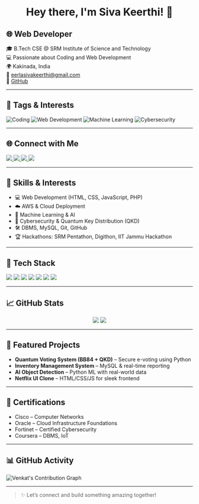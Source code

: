 <h1 align="center">Hey there, I'm Siva Keerthi! 👋</h1> 

## 🌐 Web Developer

🎓 B.Tech CSE @ SRM Institute of Science and Technology  
💻 Passionate about Coding and Web Development  
🌍 Kakinada, India  
📧 [eerlasivakeerthi@gmail.com](mailto:eerlasivakeerthi@gmail.com)  
🔗   [GitHub](https://github.com/Sivakeerthi-1211)

---

## 🔖 Tags & Interests

![Coding](https://img.shields.io/badge/-Coding-6e40c9?style=for-the-badge&logo=codeforces&logoColor=white)
![Web Development](https://img.shields.io/badge/-Web%20Development-03a9f4?style=for-the-badge&logo=vercel&logoColor=white)
![Machine Learning](https://img.shields.io/badge/-Machine%20Learning-00c853?style=for-the-badge&logo=tensorflow&logoColor=white)
![Cybersecurity](https://img.shields.io/badge/-Cybersecurity-212121?style=for-the-badge&logo=kaspersky&logoColor=white)

---

## 🌐 Connect with Me

<a href="https://guvvala-portfolio.netlify.app/">
  <img src="https://img.shields.io/badge/Portfolio-Venkat-red?style=for-the-badge&logo=googlechrome&logoColor=white" />
</a>
<a href="https://www.linkedin.com/in/guvvalavenkat-8180372a0">
  <img src="https://img.shields.io/badge/LinkedIn-Venkat-blue?style=for-the-badge&logo=linkedin&logoColor=white" />
</a>
<a href="https://www.instagram.com/lucky_venky._/">
  <img src="https://img.shields.io/badge/Instagram-lucky__venky._-e4405f?style=for-the-badge&logo=instagram&logoColor=white" />
</a>
<a href="https://www.hackerrank.com/venkat830">
  <img src="https://img.shields.io/badge/HackerRank-venkat830-2ec866?style=for-the-badge&logo=hackerrank&logoColor=white" />
</a>

---

## 🧠 Skills & Interests

- 💻 Web Development (HTML, CSS, JavaScript, PHP)
- ☁️ AWS & Cloud Deployment
- 🤖 Machine Learning & AI
- 🔐 Cybersecurity & Quantum Key Distribution (QKD)
- 🛠️ DBMS, MySQL, Git, GitHub
- 🏆 Hackathons: SRM Pentathon, Digithon, IIT Jammu Hackathon

---

## 🧰 Tech Stack

<p align="left">
  <img src="https://img.shields.io/badge/Python-3776AB?style=for-the-badge&logo=python&logoColor=white"/>
  <img src="https://img.shields.io/badge/HTML5-e34c26?style=for-the-badge&logo=html5&logoColor=white"/>
  <img src="https://img.shields.io/badge/CSS3-1572b6?style=for-the-badge&logo=css3&logoColor=white"/>
  <img src="https://img.shields.io/badge/JavaScript-f7df1e?style=for-the-badge&logo=javascript&logoColor=black"/>
  <img src="https://img.shields.io/badge/PHP-777bb4?style=for-the-badge&logo=php&logoColor=white"/>
  <img src="https://img.shields.io/badge/MySQL-00758f?style=for-the-badge&logo=mysql&logoColor=white"/>
  <img src="https://img.shields.io/badge/AWS-ff9900?style=for-the-badge&logo=amazonaws&logoColor=white"/>
</p>

---

## 📈 GitHub Stats

<p align="center">
  <img src="https://github-readme-stats.vercel.app/api?username=Sivakeerthi-1211&show_icons=true&theme=tokyonight"/>
  <img src="https://github-readme-stats.vercel.app/api/top-langs/?username=Sivakeerthi-1211&layout=compact&theme=tokyonight"/>
</p>

---

## 🚀 Featured Projects

- **Quantum Voting System (BB84 + QKD)** – Secure e-voting using Python  
- **Inventory Management System** – MySQL & real-time reporting  
- **AI Object Detection** – Python ML with real-world data  
- **Netflix UI Clone** – HTML/CSS/JS for sleek frontend  

---

## 📜 Certifications

- Cisco – Computer Networks  
- Oracle – Cloud Infrastructure Foundations  
- Fortinet – Certified Cybersecurity  
- Coursera – DBMS, IoT   

---

## 📊 GitHub Activity

![Venkat's Contribution Graph](https://github-readme-activity-graph.vercel.app/graph?username=Sivakeerthi@1211&theme=react-dark)

---

> ✨ Let’s connect and build something amazing together!
